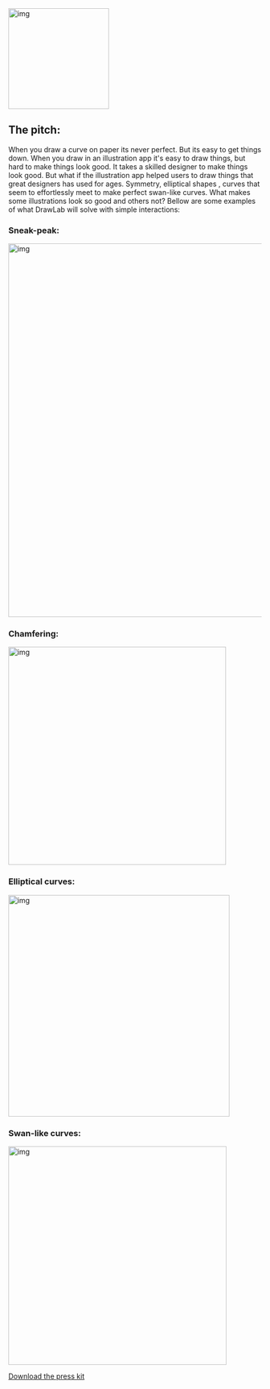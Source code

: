 <img width="200" alt="img" src="https://dl.dropboxusercontent.com/u/2559476/drawlab_icon_1.svg">

## The pitch:  
When you draw a curve on paper its never perfect. But its easy to get things down. When you draw in an illustration app it's easy to draw things, but hard to make things look good. It takes a skilled designer to make things look good. But what if the illustration app helped users to draw things that great designers has used for ages. Symmetry, elliptical shapes , curves that seem to effortlessly meet to make perfect swan-like curves. What makes some illustrations look so good and others not? Bellow are some examples of what DrawLab will solve with simple interactions:

### Sneak-peak:
[<img width="742" alt="img" src="https://dl.dropboxusercontent.com/u/2559476/drawlab_teaser_screen.png">](https://vimeo.com/181233724)

### Chamfering:  
<img width="433" alt="img" src="https://dl.dropboxusercontent.com/u/2559476/star-chamfer-demo-20fps_2.gif">

### Elliptical curves:  
<img width="440" alt="img" src="https://dl.dropboxusercontent.com/u/2559476/c-bridge-demo.gif">  

### Swan-like curves:  
<img width="434" alt="img" src="https://dl.dropboxusercontent.com/u/2559476/s-bridge-demo-short-15-fps.gif">

[Download the press kit](https://dl.dropboxusercontent.com/u/2559476/drawlab_press_kit.zip) 
